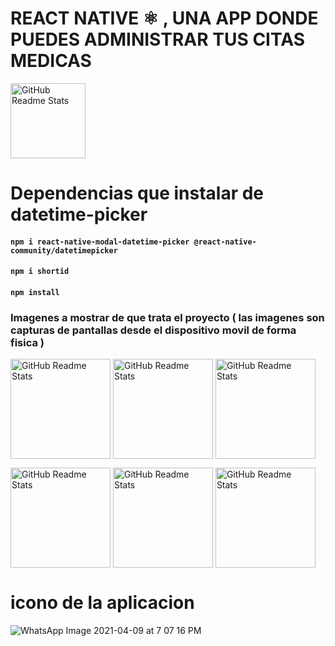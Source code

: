 # REACT NATIVE ⚛️ , UNA APP DONDE PUEDES ADMINISTRAR TUS CITAS MEDICAS 

 <img width="120px" src="https://user-images.githubusercontent.com/46203192/113460059-ad9c8d00-93d4-11eb-85a2-ec8067824f1d.png" align="center" alt="GitHub Readme Stats" />

# Dependencias que instalar de datetime-picker
#### `npm i react-native-modal-datetime-picker @react-native-community/datetimepicker`
#### `npm i shortid`
#### `npm install`


### Imagenes a mostrar de que trata el proyecto ( las imagenes son capturas de pantallas desde el dispositivo movil de forma fisica )
 <img width="160px" src="https://user-images.githubusercontent.com/46203192/114253200-6ed37d80-9966-11eb-8408-54f66e614924.jpeg" align="center" alt="GitHub Readme Stats" /> <img width="160px" src="https://user-images.githubusercontent.com/46203192/114253215-8448a780-9966-11eb-9082-89129bdd7360.jpeg" align="center" alt="GitHub Readme Stats" /> <img width="160px" src="https://user-images.githubusercontent.com/46203192/114253222-90cd0000-9966-11eb-968c-b043ece74347.jpeg" align="center" alt="GitHub Readme Stats" /> 
 
<img width="160px" src="https://user-images.githubusercontent.com/46203192/114253229-9c202b80-9966-11eb-8376-f26108f37de2.jpeg" align="center" alt="GitHub Readme Stats" /> <img width="160px" src="https://user-images.githubusercontent.com/46203192/114253235-a3473980-9966-11eb-876c-5148d0052cec.jpeg" align="center" alt="GitHub Readme Stats" /> <img width="160px" src="" align="center" alt="GitHub Readme Stats" />


# icono de la aplicacion
![WhatsApp Image 2021-04-09 at 7 07 16 PM](https://user-images.githubusercontent.com/46203192/114253328-0638d080-9967-11eb-84f5-5689a37a4ec8.jpeg)









